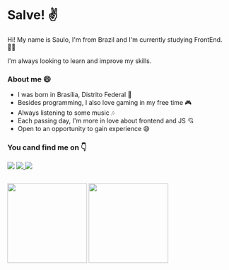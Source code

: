 <div>  
  <h1>Salve! ✌</h1>

  <p>Hi! My name is Saulo, I'm from Brazil and I'm currently studying FrontEnd. 👨‍💻</p>

  <p>I'm always looking to learn and improve my skills.</p>
  
  <h3>About me 😄</h3>

  <ul>
    <li>I was born in Brasília, Distrito Federal 👶</li>
    <li>Besides programming, I also love gaming in my free time 🎮</li>
    <li>Always listening to some music 🎶</li>
    <li>Each passing day, I'm more in love about frontend and JS 💘</li>
    <li>Open to an opportunity to gain experience 😅</li>
  </ul> 
</div>
  
<div>  
  <h3>You cand find me on 👇</h3>

  <a href="mailto:saulojuniosantana@gmail.com"><img src="https://img.shields.io/badge/Gmail-D14836?style=for-the-badge&logo=gmail&logoColor=white" target="blank"></a>
  <a href="https://www.instagram.com/ssaullo.filho/"><img src="https://img.shields.io/badge/Instagram-E4405F?style=for-the-badge&logo=instagram&logoColor=white" target="blank">   </a>
  <a href="https://www.linkedin.com/in/saulo-junio-482453198"><img src="https://img.shields.io/badge/LinkedIn-0077B5?style=for-the-badge&logo=linkedin&logoColor=white" target="blank"></a>  
</div> 

##

<div style="display: inline-block">  
  <img height="180em" src="https://github-readme-stats.vercel.app/api?username=Sauleras&show_icons=true&theme=dracula">
  <img height="180em" src="https://github-readme-stats.vercel.app/api/top-langs/?username=Sauleras&layout=compact&theme=dracula">  
</div>    
   

